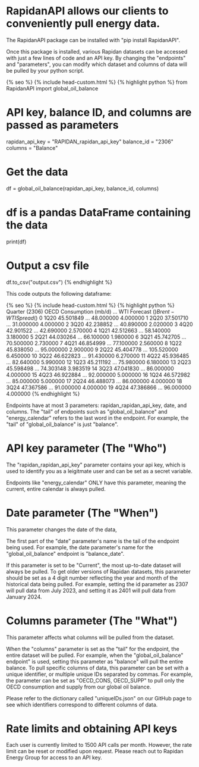 # RapidanAPI allows our clients to conveniently pull energy data.

The RapidanAPI package can be installed with "pip install RapidanAPI".

Once this package is installed, various Rapidan datasets can be accessed with just a few lines of code and an API key. By changing the "endpoints" and "parameters", you can modify which dataset and columns of data will be pulled by your python script.

{% seo %} {% include head-custom.html %}
{% highlight python %}
from RapidanAPI import global_oil_balance

# API key, balance ID, and columns are passed as parameters
rapidan_api_key = "RAPIDAN_rapidan_api_key"
balance_id = "2306"
columns = "Balance"

# Get the data
df = global_oil_balance(rapidan_api_key, balance_id, columns)

# df is a pandas DataFrame containing the data
print(df)

# Output a csv file
df.to_csv("output.csv")
{% endhighlight %}

This code outputs the following dataframe:

{% seo %} {% include head-custom.html %}
{% highlight python %}
   Quarter (2306)  OECD Consumption (mb/d)  ...  WTI Forecast ($)  Brent-WTI Spread ($)
0            1Q20                45.501849  ...         48.000000              4.000000
1            2Q20                37.501710  ...         31.000000              4.000000
2            3Q20                42.238852  ...         40.890000              2.020000
3            4Q20                42.901522  ...         42.690000              2.570000
4            1Q21                42.512663  ...         58.140000              3.180000
5            2Q21                44.030264  ...         66.100000              1.980000
6            3Q21                45.742705  ...         70.500000              2.730000
7            4Q21                46.854999  ...         77.100000              2.560000
8            1Q22                45.838050  ...         95.000000              2.900000
9            2Q22                45.404778  ...        105.520000              6.450000
10           3Q22                46.622823  ...         91.430000              6.270000
11           4Q22                45.936485  ...         82.640000              5.990000
12           1Q23                45.211192  ...         75.980000              6.180000
13           2Q23                45.598498  ...         74.303148              3.983519
14           3Q23                47.041830  ...         86.000000              4.000000
15           4Q23                46.922884  ...         92.000000              5.000000
16           1Q24                46.572982  ...         85.000000              5.000000
17           2Q24                46.488073  ...         86.000000              4.000000
18           3Q24                47.367586  ...         91.000000              4.000000
19           4Q24                47.386866  ...         96.000000              4.000000
{% endhighlight %}

Endpoints have at most 3 parameters: rapidan_rapidan_api_key, date, and columns. The "tail" of endpoints such as "global_oil_balance" and "energy_calendar" refers to the last word in the endpoint. For example, the "tail" of "global_oil_balance" is just "balance".

# API key parameter (The "Who")
The "rapidan_rapidan_api_key" parameter contains your api key, which is used to identify you as a leigitmate user and can be set as a secret variable.

Endpoints like "energy_calendar" ONLY have this parameter, meaning the current, entire calendar is always pulled.

# Date parameter (The "When")
This parameter changes the date of the data,

The first part of the "date" parameter's name is the tail of the endpoint being used. For example, the date parameter's name for the "global_oil_balance" endpoint is "balance_date".

If this parameter is set to be "Current", the most up-to-date dataset will always be pulled. To get older versions of Rapidan datasets, this parameter should be set as a 4 digit number reflecting the year and month of the historical data being pulled. For example, setting the id parameter as 2307 will pull data from July 2023, and setting it as 2401 will pull data from January 2024.

# Columns parameter (The "What")
This parameter affects what columns will be pulled from the dataset.

When the "columns" parameter is set as the "tail" for the endpoint, the entire dataset will be pulled. For example, when the "global_oil_balance" endpoint" is used, setting this parameter as "balance" will pull the entire balance. To pull specific columns of data, this parameter can be set with a unique identifier, or multiple unique IDs separated by commas. For example, the parameter can be set as "OECD_CONS, OECD_SUPP" to pull only the OECD consumption and supply from our global oil balance.

Please refer to the dictionary called "uniqueIDs.json" on our GitHub page to see which identifiers correspond to different columns of data. 

# Rate limits and obtaining API keys
Each user is currently limited to 1500 API calls per month. However, the rate limit can be reset or modified upon request. Please reach out to Rapidan Energy Group for access to an API key.
